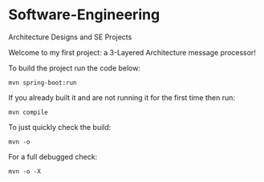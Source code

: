 # Software-Engineering
Architecture Designs and SE Projects

Welcome to my first project: a 3-Layered Architecture message processor!

To build the project run the code below:
```
mvn spring-boot:run
```

If you already built it and are not running it for the first time then run:
```
mvn compile
```
To just quickly check the build:
```
mvn -o
````
For a full debugged check:
```
mvn -o -X 
```
